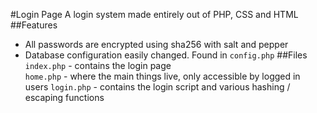 #Login Page
A login system made entirely out of PHP, CSS and HTML
##Features
 - All passwords are encrypted using sha256 with salt and pepper
 - Database configuration easily changed. Found in `config.php`
##Files
`index.php` - contains the login page  
`home.php` - where the main things live, only accessible by logged in users
`login.php` - contains the login script and various hashing / escaping functions  